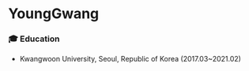 # YoungGwang

### :mortar_board: Education 
- Kwangwoon University, Seoul, Republic of Korea (2017.03~2021.02)   
